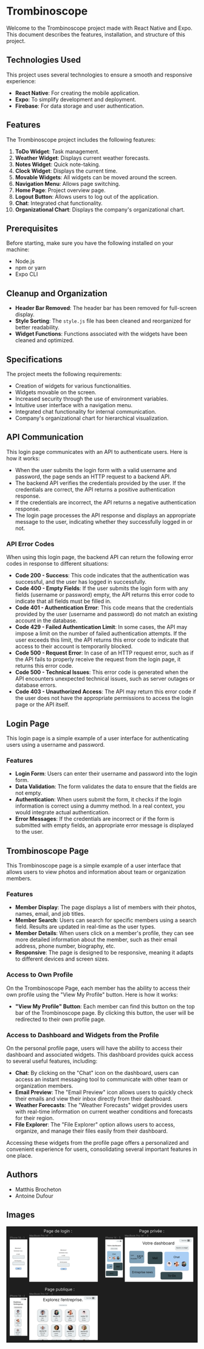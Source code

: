 # Trombinoscope

Welcome to the Trombinoscope project made with React Native and Expo. This document describes the features, installation, and structure of this project.

## Technologies Used

This project uses several technologies to ensure a smooth and responsive experience:

- **React Native**: For creating the mobile application.
- **Expo**: To simplify development and deployment.
- **Firebase**: For data storage and user authentication.
  
## Features

The Trombinoscope project includes the following features:

1. **ToDo Widget**: Task management.
2. **Weather Widget**: Displays current weather forecasts.
3. **Notes Widget**: Quick note-taking.
4. **Clock Widget**: Displays the current time.
5. **Movable Widgets**: All widgets can be moved around the screen.
6. **Navigation Menu**: Allows page switching.
7. **Home Page**: Project overview page.
8. **Logout Button**: Allows users to log out of the application.
9. **Chat**: Integrated chat functionality.
10. **Organizational Chart**: Displays the company's organizational chart.

## Prerequisites

Before starting, make sure you have the following installed on your machine:

- Node.js
- npm or yarn
- Expo CLI

## Cleanup and Organization

- **Header Bar Removed**: The header bar has been removed for full-screen display.
- **Style Sorting**: The `style.js` file has been cleaned and reorganized for better readability.
- **Widget Functions**: Functions associated with the widgets have been cleaned and optimized.

## Specifications

The project meets the following requirements:

- Creation of widgets for various functionalities.
- Widgets movable on the screen.
- Increased security through the use of environment variables.
- Intuitive user interface with a navigation menu.
- Integrated chat functionality for internal communication.
- Company's organizational chart for hierarchical visualization.

## API Communication

This login page communicates with an API to authenticate users. Here is how it works:

- When the user submits the login form with a valid username and password, the page sends an HTTP request to a backend API.
- The backend API verifies the credentials provided by the user. If the credentials are correct, the API returns a positive authentication response.
- If the credentials are incorrect, the API returns a negative authentication response.
- The login page processes the API response and displays an appropriate message to the user, indicating whether they successfully logged in or not.

### API Error Codes

When using this login page, the backend API can return the following error codes in response to different situations:

- **Code 200 - Success**: This code indicates that the authentication was successful, and the user has logged in successfully.
- **Code 400 - Empty Fields**: If the user submits the login form with any fields (username or password) empty, the API returns this error code to indicate that all fields must be filled in.
- **Code 401 - Authentication Error**: This code means that the credentials provided by the user (username and password) do not match an existing account in the database.
- **Code 429 - Failed Authentication Limit**: In some cases, the API may impose a limit on the number of failed authentication attempts. If the user exceeds this limit, the API returns this error code to indicate that access to their account is temporarily blocked.
- **Code 500 - Request Error**: In case of an HTTP request error, such as if the API fails to properly receive the request from the login page, it returns this error code.
- **Code 500 - Technical Issues**: This error code is generated when the API encounters unexpected technical issues, such as server outages or database errors.
- **Code 403 - Unauthorized Access**: The API may return this error code if the user does not have the appropriate permissions to access the login page or the API itself.

## Login Page

This login page is a simple example of a user interface for authenticating users using a username and password.

### Features

- **Login Form**: Users can enter their username and password into the login form.
- **Data Validation**: The form validates the data to ensure that the fields are not empty.
- **Authentication**: When users submit the form, it checks if the login information is correct using a dummy method. In a real context, you would integrate actual authentication.
- **Error Messages**: If the credentials are incorrect or if the form is submitted with empty fields, an appropriate error message is displayed to the user.

## Trombinoscope Page

This Trombinoscope page is a simple example of a user interface that allows users to view photos and information about team or organization members.

### Features

- **Member Display**: The page displays a list of members with their photos, names, email, and job titles.
- **Member Search**: Users can search for specific members using a search field. Results are updated in real-time as the user types.
- **Member Details**: When users click on a member's profile, they can see more detailed information about the member, such as their email address, phone number, biography, etc.
- **Responsive**: The page is designed to be responsive, meaning it adapts to different devices and screen sizes.

### Access to Own Profile

On the Trombinoscope Page, each member has the ability to access their own profile using the "View My Profile" button. Here is how it works:

- **"View My Profile" Button**: Each member can find this button on the top bar of the Trombinoscope page. By clicking this button, the user will be redirected to their own profile page.

### Access to Dashboard and Widgets from the Profile

On the personal profile page, users will have the ability to access their dashboard and associated widgets. This dashboard provides quick access to several useful features, including:

- **Chat**: By clicking on the "Chat" icon on the dashboard, users can access an instant messaging tool to communicate with other team or organization members.
- **Email Preview**: The "Email Preview" icon allows users to quickly check their emails and view their inbox directly from their dashboard.
- **Weather Forecasts**: The "Weather Forecasts" widget provides users with real-time information on current weather conditions and forecasts for their region.
- **File Explorer**: The "File Explorer" option allows users to access, organize, and manage their files easily from their dashboard.

Accessing these widgets from the profile page offers a personalized and convenient experience for users, consolidating several important features in one place.

## Authors
- Matthis Brocheton
- Antoine Dufour

## Images

![Model](images/model.png)

